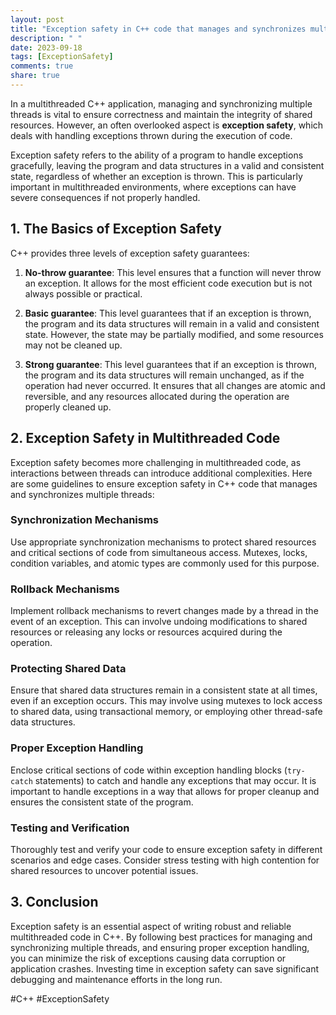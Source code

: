```yaml
---
layout: post
title: "Exception safety in C++ code that manages and synchronizes multiple threads"
description: " "
date: 2023-09-18
tags: [ExceptionSafety]
comments: true
share: true
---
```


In a multithreaded C++ application, managing and synchronizing multiple threads is vital to ensure correctness and maintain the integrity of shared resources. However, an often overlooked aspect is **exception safety**, which deals with handling exceptions thrown during the execution of code.

Exception safety refers to the ability of a program to handle exceptions gracefully, leaving the program and data structures in a valid and consistent state, regardless of whether an exception is thrown. This is particularly important in multithreaded environments, where exceptions can have severe consequences if not properly handled.

## 1. The Basics of Exception Safety

C++ provides three levels of exception safety guarantees:

1. **No-throw guarantee**: This level ensures that a function will never throw an exception. It allows for the most efficient code execution but is not always possible or practical.

2. **Basic guarantee**: This level guarantees that if an exception is thrown, the program and its data structures will remain in a valid and consistent state. However, the state may be partially modified, and some resources may not be cleaned up.

3. **Strong guarantee**: This level guarantees that if an exception is thrown, the program and its data structures will remain unchanged, as if the operation had never occurred. It ensures that all changes are atomic and reversible, and any resources allocated during the operation are properly cleaned up.

## 2. Exception Safety in Multithreaded Code

Exception safety becomes more challenging in multithreaded code, as interactions between threads can introduce additional complexities. Here are some guidelines to ensure exception safety in C++ code that manages and synchronizes multiple threads:

### Synchronization Mechanisms 
Use appropriate synchronization mechanisms to protect shared resources and critical sections of code from simultaneous access. Mutexes, locks, condition variables, and atomic types are commonly used for this purpose.

### Rollback Mechanisms
Implement rollback mechanisms to revert changes made by a thread in the event of an exception. This can involve undoing modifications to shared resources or releasing any locks or resources acquired during the operation.

### Protecting Shared Data
Ensure that shared data structures remain in a consistent state at all times, even if an exception occurs. This may involve using mutexes to lock access to shared data, using transactional memory, or employing other thread-safe data structures.

### Proper Exception Handling
Enclose critical sections of code within exception handling blocks (`try-catch` statements) to catch and handle any exceptions that may occur. It is important to handle exceptions in a way that allows for proper cleanup and ensures the consistent state of the program.

### Testing and Verification
Thoroughly test and verify your code to ensure exception safety in different scenarios and edge cases. Consider stress testing with high contention for shared resources to uncover potential issues.

## 3. Conclusion

Exception safety is an essential aspect of writing robust and reliable multithreaded code in C++. By following best practices for managing and synchronizing multiple threads, and ensuring proper exception handling, you can minimize the risk of exceptions causing data corruption or application crashes. Investing time in exception safety can save significant debugging and maintenance efforts in the long run.

#C++ #ExceptionSafety